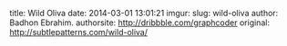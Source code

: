 title: Wild Oliva
date: 2014-03-01 13:01:21
imgur: 
slug: wild-oliva
author: Badhon Ebrahim.
authorsite: http://dribbble.com/graphcoder
original: http://subtlepatterns.com/wild-oliva/
